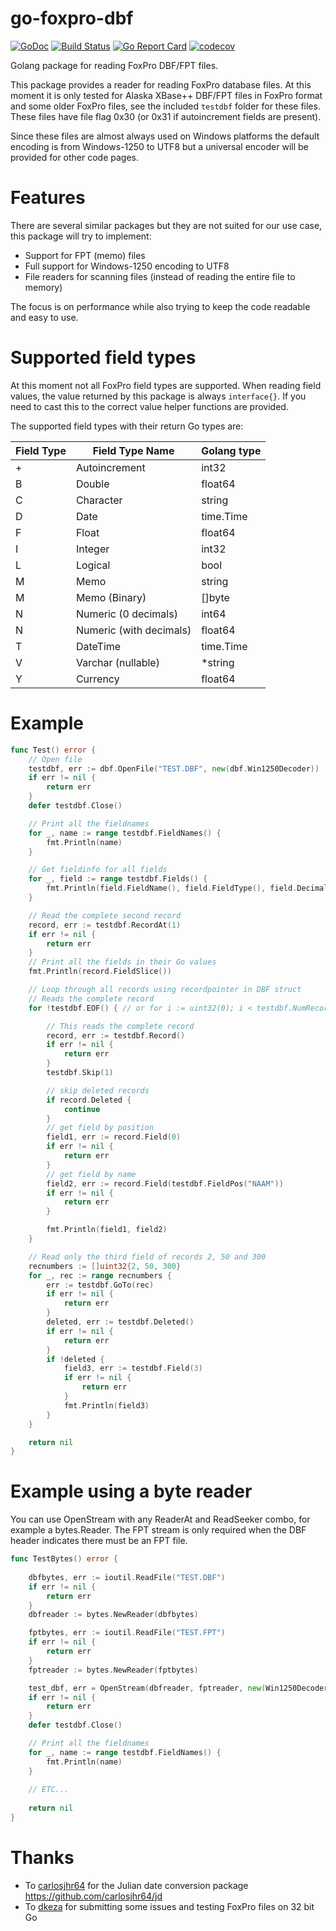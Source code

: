 # go-foxpro-dbf

[![GoDoc](https://godoc.org/github.com/golang/gddo?status.svg)](http://godoc.org/github.com/SebastiaanKlippert/go-foxpro-dbf)
[![Build Status](https://travis-ci.org/SebastiaanKlippert/go-foxpro-dbf.svg?branch=master)](https://travis-ci.org/SebastiaanKlippert/go-foxpro-dbf)
[![Go Report Card](https://goreportcard.com/badge/github.com/SebastiaanKlippert/go-foxpro-dbf)](https://goreportcard.com/report/github.com/SebastiaanKlippert/go-foxpro-dbf)
[![codecov](https://codecov.io/gh/SebastiaanKlippert/go-foxpro-dbf/branch/master/graph/badge.svg)](https://codecov.io/gh/SebastiaanKlippert/go-foxpro-dbf)

Golang package for reading FoxPro DBF/FPT files.

This package provides a reader for reading FoxPro database files.
At this moment it is only tested for Alaska XBase++ DBF/FPT files in FoxPro format and some
older FoxPro files, see the included `testdbf` folder for these files.
These files have file flag 0x30 (or 0x31 if autoincrement fields are present).

Since these files are almost always used on Windows platforms the default encoding is
from Windows-1250 to UTF8 but a universal encoder will be provided for other code pages.

# Features 

There are several similar packages but they are not suited for our use case, this package will try to implement:
* Support for FPT (memo) files
* Full support for Windows-1250 encoding to UTF8
* File readers for scanning files (instead of reading the entire file to memory)

The focus is on performance while also trying to keep the code readable and easy to use.

# Supported field types

At this moment not all FoxPro field types are supported.
When reading field values, the value returned by this package is always `interface{}`. 
If you need to cast this to the correct value helper functions are provided.

The supported field types with their return Go types are: 

| Field Type | Field Type Name | Golang type |
|------------|-----------------|-------------|
| + | Autoincrement | int32 |
| B | Double | float64 |
| C | Character | string |
| D | Date | time.Time |
| F | Float | float64 |
| I | Integer | int32 |
| L | Logical | bool |
| M | Memo  | string |
| M | Memo (Binary) | []byte |
| N | Numeric (0 decimals) | int64 |
| N | Numeric (with decimals) | float64 |
| T | DateTime | time.Time |
| V | Varchar (nullable) | *string |
| Y | Currency | float64 |

# Example

```go
func Test() error {
	// Open file
	testdbf, err := dbf.OpenFile("TEST.DBF", new(dbf.Win1250Decoder))
	if err != nil {
		return err
	}
	defer testdbf.Close()

	// Print all the fieldnames
	for _, name := range testdbf.FieldNames() {
		fmt.Println(name)
	}

	// Get fieldinfo for all fields
	for _, field := range testdbf.Fields() {
		fmt.Println(field.FieldName(), field.FieldType(), field.Decimals /*etc*/)
	}

	// Read the complete second record
	record, err := testdbf.RecordAt(1)
	if err != nil {
		return err
	}
	// Print all the fields in their Go values
	fmt.Println(record.FieldSlice())

	// Loop through all records using recordpointer in DBF struct
	// Reads the complete record
	for !testdbf.EOF() { // or for i := uint32(0); i < testdbf.NumRecords(); i++ {

		// This reads the complete record
		record, err := testdbf.Record()
		if err != nil {
			return err
		}
		testdbf.Skip(1)

		// skip deleted records
		if record.Deleted {
			continue
		}
		// get field by position
		field1, err := record.Field(0)
		if err != nil {
			return err
		}
		// get field by name
		field2, err := record.Field(testdbf.FieldPos("NAAM"))
		if err != nil {
			return err
		}

		fmt.Println(field1, field2)
	}

	// Read only the third field of records 2, 50 and 300
	recnumbers := []uint32{2, 50, 300}
	for _, rec := range recnumbers {
		err := testdbf.GoTo(rec)
		if err != nil {
			return err
		}
		deleted, err := testdbf.Deleted()
		if err != nil {
			return err
		}
		if !deleted {
			field3, err := testdbf.Field(3)
			if err != nil {
				return err
			}
			fmt.Println(field3)
		}
	}

	return nil
}
```

# Example using a byte reader

You can use OpenStream with any ReaderAt and ReadSeeker combo, for example a bytes.Reader.
The FPT stream is only required when the DBF header indicates there must be an FPT file.

```go
func TestBytes() error {
	
	dbfbytes, err := ioutil.ReadFile("TEST.DBF")
	if err != nil {
		return err
	}
	dbfreader := bytes.NewReader(dbfbytes)

	fptbytes, err := ioutil.ReadFile("TEST.FPT")
	if err != nil {
		return err
	}
	fptreader := bytes.NewReader(fptbytes)

	test_dbf, err = OpenStream(dbfreader, fptreader, new(Win1250Decoder))
	if err != nil {
		return err
	}
	defer testdbf.Close()

	// Print all the fieldnames
	for _, name := range testdbf.FieldNames() {
		fmt.Println(name)
	}
	
	// ETC...
	
	return nil	
}
```

# Thanks

* To [carlosjhr64](https://github.com/carlosjhr64) for the Julian date conversion package <https://github.com/carlosjhr64/jd>
* To [dkeza](https://github.com/dkeza) for submitting some issues and testing FoxPro files on 32 bit Go
